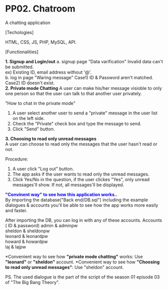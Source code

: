 <h1 style=>PP02. Chatroom</h1>

A chatting application

[Techologies] 

HTML, CSS, JS, PHP, MySQL, API. 

[Functionalities]

**1. Signup and Login/out**
   a. signup page
    "Data varification"
    Invalid data can't be submitted.  
    ex) Existing ID, email address without '@'.
    <br/>
   b. log in page
    "Waring message"
    Case1) ID & Password aren't matched.
    Case2) ID doesn't exist.
   <br/>
<b>2. Private mode Chatting</b>
  A user can make his/her message visioble to only one person so that the user can talk 
  to that another user privately.
  
  "How to chat in the private mode"
  1) A user select another user to send a "private" message in the user list on the left side.
  2) Check the "Private" check box and type the message to send. 
  3) Click "Send" button. 
  
<div style="font-size=16px; font-weight: bold;">3. Choosing to read only unread messages</div>
  A user can choose to read only the messages that the user hasn't read or not.

  Procedure:
  1) A user click "Log out" button. 
  2) The app asks if the user wants to read only the unread messages.
  1) Click Yes/No in the question, if the user clickes "Yes", only unread messages'll show.
    If not, all messages'll be displayed. 
  
 
 <div style="font-size=16px; font-weight: bold; color: blue;">"Convinent way" to see how this application works..</div>
 By importing the database("Back end/DB.sql") including the example dialogues & accounts
 you'll be able to see how the app works more easily and faster. 
 
 After importing the DB, you can log in with any of these accounts.
 Accounts ( ID & password)
 admin   & adminpw   </br>
 sheldon & sheldonpw </br>
 leonard & leonardpw </br>
 howard  & howardpw  </br>
 laj     & lajpw     </br>

*Convenient way to see how <span style="font-weight: bold;">"private mode chatting"</span> works: Use <b>"leonard"</b> or <b>"sheldon"</b> account.
*Convenient way to see how <span style="font-weight: bold;">"Choosing to read only unread messages"</span>: Use "sheldon" account.




PS. The used dialogue is the part of the script of the season 01 episode 03 of "The Big Bang Theory".
